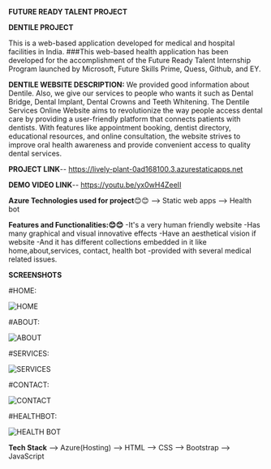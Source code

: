 **FUTURE READY TALENT PROJECT**

 ****DENTILE PROJECT****
 
This is a web-based application developed for medical and hospital facilities in India. ###This web-based health application has been developed for the accomplishment of the Future Ready Talent Internship Program launched by Microsoft, Future Skills Prime, Quess, Github, and EY.

**DENTILE WEBSITE DESCRIPTION:**
     We provided good information about Dentile. Also, we give our services to people who wants it such as Dental Bridge, Dental Implant, Dental Crowns and Teeth Whitening. The Dentile Services Online Website aims to revolutionize the way people access dental care by providing a user-friendly platform that connects patients with dentists. With features like appointment booking, dentist directory, educational resources, and online consultation, the website strives to improve oral health awareness and provide convenient access to quality dental services.

**PROJECT LINK**--  https://lively-plant-0ad168100.3.azurestaticapps.net

**DEMO VIDEO LINK**--  https://youtu.be/yx0wH4ZeeII

**Azure Technologies used for project**😊😊
-->  Static web apps 
-->   Health bot

**Features and Functionalities:😊😊** -It's a very human friendly website -Has many graphical and visual innovative effects -Have an aesthetical vision if website -And it has different collections embedded in it like home,about,services, contact, health bot -provided with several medical related issues. 

**SCREENSHOTS**

#HOME:

![HOME](https://github.com/Medisetti-Nandini2003/Future-Ready-Talent-Projects/assets/103932228/9955aee1-720a-49f1-bc7f-397642a5c287)



#ABOUT: 

![ABOUT](https://github.com/Medisetti-Nandini2003/Future-Ready-Talent-Projects/assets/103932228/4f98104f-76f2-45d9-b4d6-8156eb328764)


#SERVICES:

![SERVICES](https://github.com/Medisetti-Nandini2003/Future-Ready-Talent-Projects/assets/103932228/e003c40f-72c4-4228-a54f-74202e6a8dc5)


#CONTACT:

![CONTACT](https://github.com/Medisetti-Nandini2003/Future-Ready-Talent-Projects/assets/103932228/48bd6b26-7359-4ae3-8614-8d57ae6cfc36)


#HEALTHBOT:

![HEALTH BOT](https://github.com/Medisetti-Nandini2003/Future-Ready-Talent-Projects/assets/103932228/07bf62ca-12a9-4d92-b2ed-19fd5b0e72b5)


**Tech Stack**
--> Azure(Hosting)
--> HTML
--> CSS
--> Bootstrap
--> JavaScript
